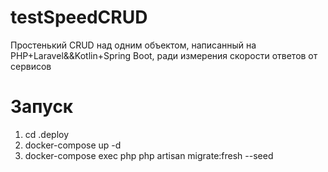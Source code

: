 # testSpeedCRUD
Простенький CRUD над одним объектом, написанный на PHP+Laravel&amp;&amp;Kotlin+Spring Boot, ради измерения скорости ответов от сервисов

# Запуск

1. cd .deploy
2. docker-compose up -d
3. docker-compose exec php php artisan migrate:fresh --seed
